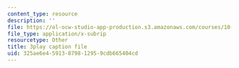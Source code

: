 ```yaml
---
content_type: resource
description: ''
file: https://ol-ocw-studio-app-production.s3.amazonaws.com/courses/10-34-numerical-methods-applied-to-chemical-engineering-fall-2015/325ae6e45913879812959cdb665404cd_WVAfgCmFonU.srt
file_type: application/x-subrip
resourcetype: Other
title: 3play caption file
uid: 325ae6e4-5913-8798-1295-9cdb665404cd
---
```

